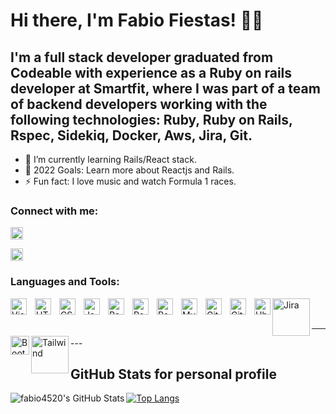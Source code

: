 # Hi there, I'm Fabio Fiestas! 👋🤘

## I'm a full stack developer graduated from Codeable with experience as a Ruby on rails developer at Smartfit, where I was part of a team of backend developers working with the following technologies: **Ruby, Ruby on Rails, Rspec, Sidekiq, Docker, Aws, Jira, Git**.

- 🌱 I’m currently learning Rails/React stack.
- 🥅 2022 Goals: Learn more about Reactjs and Rails.
- ⚡ Fun fact: I love music and watch Formula 1 races.

### Connect with me:

<!-- Portfolio -->

[<img src="https://png.pngtree.com/png-clipart/20190628/original/pngtree-rocket-logo-design-png-image_4032269.jpg" width="20">](https://mellifluous-madeleine-455192.netlify.app)

<!-- Linkedin -->

[<img src="https://cdn-icons-png.flaticon.com/512/174/174857.png" width="20">](https://www.linkedin.com/in/fabio-fiestas/)

### Languages and Tools:

<!-- Vscode -->
<img align="left" alt="Visual Studio Code" width="26px" src="https://cdn.jsdelivr.net/gh/devicons/devicon/icons/vscode/vscode-original.svg" style="padding-right:10px;" />
<!-- html -->
<img align="left" alt="HTML5" width="26px" src="https://cdn.jsdelivr.net/gh/devicons/devicon/icons/html5/html5-original.svg" style="padding-right:10px;" />
<!-- CSS -->
<img align="left" alt="CSS3" width="26px" src="https://cdn.jsdelivr.net/gh/devicons/devicon/icons/css3/css3-original.svg" style="padding-right:10px;" />
<!-- JS -->
<img align="left" alt="JavaScript" width="26px" src="https://cdn.jsdelivr.net/gh/devicons/devicon/icons/javascript/javascript-original.svg" style="padding-right:10px;" />
<!-- React -->
<img align="left" alt="React" width="26px" src="https://cdn.jsdelivr.net/gh/devicons/devicon/icons/react/react-original.svg" style="padding-right:10px;" />
<!-- Ruby -->
<img align="left" alt="React" width="26px" src="https://cdn.jsdelivr.net/gh/devicons/devicon/icons/ruby/ruby-original.svg" style="padding-right:10px;" />
<!-- Python -->
<img align="left" alt="React" width="26px" src="https://cdn.jsdelivr.net/gh/devicons/devicon/icons/python/python-original.svg" style="padding-right:10px;" />
<!-- MySql -->
<img align="left" alt="MySQL" width="26px" src="https://cdn.jsdelivr.net/gh/devicons/devicon/icons/mysql/mysql-original.svg" style="padding-right:10px;" />
<!-- Git -->
<img align="left" alt="Git" width="26px" src="https://cdn.jsdelivr.net/gh/devicons/devicon/icons/git/git-original.svg" style="padding-right:10px;" />
<!-- Github -->
<img align="left" alt="GitHub" width="26px" src="https://user-images.githubusercontent.com/3369400/139447912-e0f43f33-6d9f-45f8-be46-2df5bbc91289.png" style="padding-right:10px;" />
<!-- Ubuntu -->
<img align="left" alt="Ubuntu" width="26px" src="https://brandslogos.com/wp-content/uploads/images/large/ubuntu-logo.png" />
<!-- Jira -->
<img align="left" alt="Jira" width="60px" src="https://velocity.entel.pe/images/atlassian-jira-logo-large.png" />
<!-- Bootstrap -->
<img align="left" alt="Bootstrap" width="30px" src="https://cdn.icon-icons.com/icons2/2415/PNG/512/bootstrap_plain_wordmark_logo_icon_146620.png" />
<!-- Tailwind -->
<img align="left" alt="Tailwind" width="60px" src="https://svgarchive.com/wp-content/uploads/tailwind-css.svg" />

<br />
<br />
<hr/>
---

<!-- <details> -->
<h2>GitHub Stats for personal profile</h2>

<img align="left" alt="fabio4520's GitHub Stats" src="https://github-readme-stats.vercel.app/api?username=fabio4520&include_all_commits=true&show_icons=true&hide_border=false&title_color=ff652f&icon_color=FFE400&bg_color=09131B&text_color=ffffff&border_color=0c1a25&count_private=true" />

<!-- </details> -->

[![Top Langs](https://github-readme-stats.vercel.app/api/top-langs/?username=fabio4520&layout=compact)](https://github.com/fabio4520/github-readme-stats)
